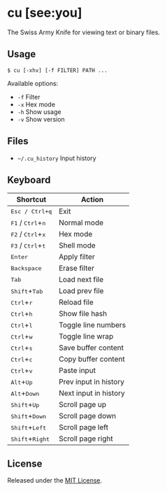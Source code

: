 # cu [see:you]
The Swiss Army Knife for viewing text or binary files.

## Usage
```console
$ cu [-xhv] [-f FILTER] PATH ...
```

Available options:
* `-f` Filter
* `-x` Hex mode
* `-h` Show usage
* `-v` Show version

## Files
* `~/.cu_history` Input history

## Keyboard
| Shortcut                                     | Action                |
| -------------------------------------------- | --------------------- |
| <kbd>Esc<kbd> / <kbd>Ctrl</kbd>+<kbd>q</kbd> | Exit                  |
| <kbd>F1</kbd> / <kbd>Ctrl</kbd>+<kbd>n</kbd> | Normal mode           |
| <kbd>F2</kbd> / <kbd>Ctrl</kbd>+<kbd>x</kbd> | Hex mode              |
| <kbd>F3</kbd> / <kbd>Ctrl</kbd>+<kbd>t</kbd> | Shell mode            |
| <kbd>Enter</kbd>                             | Apply filter          |
| <kbd>Backspace</kbd>                         | Erase filter          |
| <kbd>Tab</kbd>                               | Load next file        |
| <kbd>Shift</kbd>+<kbd>Tab</kbd>              | Load prev file        |
| <kbd>Ctrl</kbd>+<kbd>r</kbd>                 | Reload file           |
| <kbd>Ctrl</kbd>+<kbd>h</kbd>                 | Show file hash        |
| <kbd>Ctrl</kbd>+<kbd>l</kbd>                 | Toggle line numbers   |
| <kbd>Ctrl</kbd>+<kbd>w</kbd>                 | Toggle line wrap      |
| <kbd>Ctrl</kbd>+<kbd>s</kbd>                 | Save buffer content   |
| <kbd>Ctrl</kbd>+<kbd>c</kbd>                 | Copy buffer content   |
| <kbd>Ctrl</kbd>+<kbd>v</kbd>                 | Paste input           |
| <kbd>Alt</kbd>+<kbd>Up</kbd>                 | Prev input in history |
| <kbd>Alt</kbd>+<kbd>Down</kbd>               | Next input in history |
| <kbd>Shift</kbd>+<kbd>Up</kbd>               | Scroll page up        |
| <kbd>Shift</kbd>+<kbd>Down</kbd>             | Scroll page down      |
| <kbd>Shift</kbd>+<kbd>Left</kbd>             | Scroll page left      |
| <kbd>Shift</kbd>+<kbd>Right</kbd>            | Scroll page right     |

## License
Released under the [MIT License](LICENSE).
